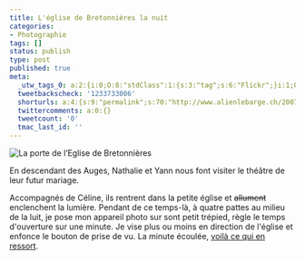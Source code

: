 ```yaml
---
title: L'église de Bretonnières la nuit
categories:
- Photographie
tags: []
status: publish
type: post
published: true
meta:
  _utw_tags_0: a:2:{i:0;O:8:"stdClass":1:{s:3:"tag";s:6:"Flickr";}i:1;O:8:"stdClass":1:{s:3:"tag";s:12:"Photographie";}}
  tweetbackscheck: '1233733006'
  shorturls: a:4:{s:9:"permalink";s:70:"http://www.alienlebarge.ch/2007/05/19/leglise-de-bretonnieres-la-nuit/";s:7:"tinyurl";s:25:"http://tinyurl.com/agou2z";s:4:"isgd";s:17:"http://is.gd/ik1Z";s:5:"bitly";s:18:"http://bit.ly/WR6W";}
  twittercomments: a:0:{}
  tweetcount: '0'
  tmac_last_id: ''
---
```

<img src="https://dlgjp9x71cipk.cloudfront.net/2007/05/eglisebretonnieres.png" alt="La porte de l’Eglise de Bretonnières" />

En descendant des Auges, Nathalie et Yann nous font visiter le théâtre de leur futur mariage.

Accompagnés de Céline, ils rentrent dans la petite église et <strike>allument</strike> enclenchent la lumière. Pendant de ce temps-là, à quatre pattes au milieu de la luit, je pose mon appareil photo sur sont petit trépied, règle le temps d'ouverture sur une minute. Je vise plus ou moins en direction de l'église et enfonce le bouton de prise de vu. La minute écoulée, <a href="http://www.flickr.com/photos/alienlebarge/504465739/" title="L'Eglise de Bretonnières">voilà ce qui en ressort</a>.
